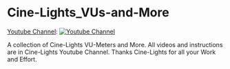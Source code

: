 # Cine-Lights_VUs-and-More
[Youtube Channel](https://www.youtube.com/channel/UCOG6Bi2kvpDa1c8gHWZI5CQ):
[![Youtube Channel](http://img.youtube.com/vi/UCOG6Bi2kvpDa1c8gHWZI5CQ)](https://www.youtube.com/channel/UCOG6Bi2kvpDa1c8gHWZI5CQ)

A collection of Cine-Lights VU-Meters and More.
All videos and instructions are in Cine-Lights Youtube Channel.
Thanks Cine-Lights for all your Work and Effort.
